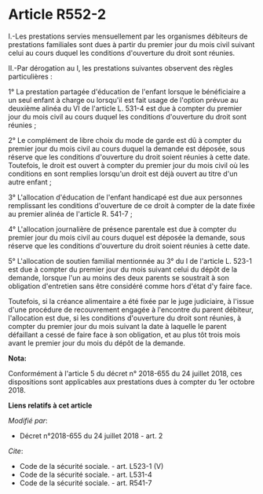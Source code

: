 # Article R552-2

I.-Les prestations servies mensuellement par les organismes débiteurs de prestations familiales sont dues à partir du premier
jour du mois civil suivant celui au cours duquel les conditions d'ouverture du droit sont réunies. 

II.-Par dérogation au I, les prestations suivantes observent des règles particulières : 

1° La prestation partagée d'éducation de l'enfant lorsque le bénéficiaire a un seul enfant à charge ou lorsqu'il est fait
usage de l'option prévue au deuxième alinéa du VI de l'article L. 531-4 est due à compter du premier jour du mois civil au
cours duquel les conditions d'ouverture du droit sont réunies ; 

2° Le complément de libre choix du mode de garde est dû à compter du premier jour du mois civil au cours duquel la demande
est déposée, sous réserve que les conditions d'ouverture du droit soient réunies à cette date. Toutefois, le droit est ouvert
à compter du premier jour du mois civil où les conditions en sont remplies lorsqu'un droit est déjà ouvert au titre d'un
autre enfant ; 

3° L'allocation d'éducation de l'enfant handicapé est due aux personnes remplissant les conditions d'ouverture de ce droit à
compter de la date fixée au premier alinéa de l'article R. 541-7 ; 

4° L'allocation journalière de présence parentale est due à compter du premier jour du mois civil au cours duquel est déposée
la demande, sous réserve que les conditions d'ouverture du droit soient réunies à cette date. 

5° L'allocation de soutien familial mentionnée au 3° du I de l'article L. 523-1 est due à compter du premier jour du mois
suivant celui du dépôt de la demande, lorsque l'un au moins des deux parents se soustrait à son obligation d'entretien sans
être considéré comme hors d'état d'y faire face. 

Toutefois, si la créance alimentaire a été fixée par le juge judiciaire, à l'issue d'une procédure de recouvrement engagée à
l'encontre du parent débiteur, l'allocation est due, si les conditions d'ouverture du droit sont réunies, à compter du
premier jour du mois suivant la date à laquelle le parent défaillant a cessé de faire face à son obligation, et au plus tôt
trois mois avant le premier jour du mois du dépôt de la demande.

**Nota:**

Conformément à l'article 5 du décret n° 2018-655 du 24 juillet 2018, ces dispositions sont applicables aux prestations dues à
compter du 1er octobre 2018.

**Liens relatifs à cet article**

_Modifié par_:

  - Décret n°2018-655 du 24 juillet 2018 - art. 2

_Cite_:

  - Code de la sécurité sociale. - art. L523-1 (V)
  - Code de la sécurité sociale. - art. L531-4
  - Code de la sécurité sociale. - art. R541-7
